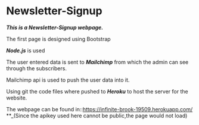 # Newsletter-Signup

**_This is a Newsletter-Signup webpage._**

The first page is designed using Bootstrap

**_Node.js_** is used

The user entered data is sent to **_Mailchimp_** from which the admin can see through the subscribers.

Mailchimp api is used to push the user data into it.

Using git the code files where pushed to **_Heroku_** to host the server for the website.

The webpage can be found in::https://infinite-brook-19509.herokuapp.com/
**_(Since the apikey used here cannot be public,the page would not load)
